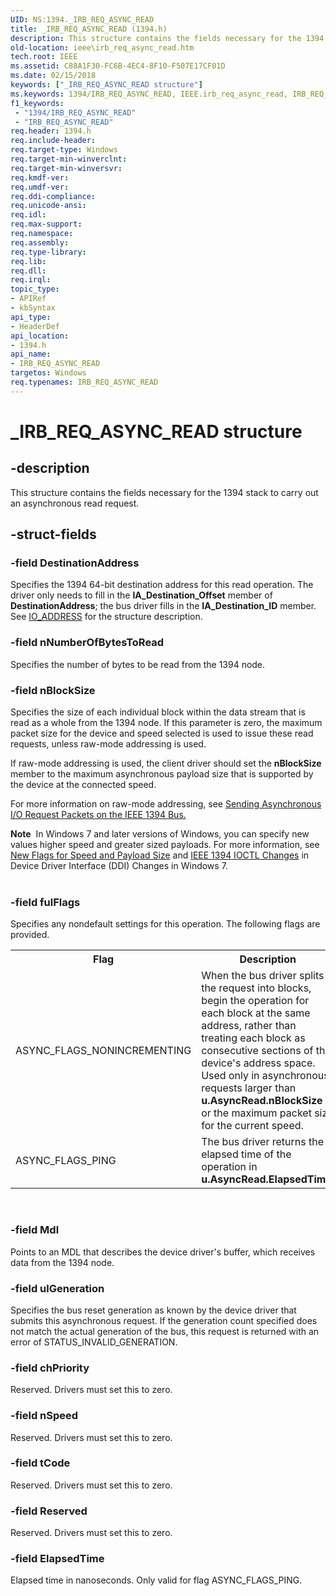 ```yaml
---
UID: NS:1394._IRB_REQ_ASYNC_READ
title: _IRB_REQ_ASYNC_READ (1394.h)
description: This structure contains the fields necessary for the 1394 stack to carry out an asynchronous read request.
old-location: ieee\irb_req_async_read.htm
tech.root: IEEE
ms.assetid: C88A1F30-FC6B-4EC4-8F10-F507E17CF01D
ms.date: 02/15/2018
keywords: ["_IRB_REQ_ASYNC_READ structure"]
ms.keywords: 1394/IRB_REQ_ASYNC_READ, IEEE.irb_req_async_read, IRB_REQ_ASYNC_READ, IRB_REQ_ASYNC_READ structure [Buses], _IRB_REQ_ASYNC_READ
f1_keywords:
 - "1394/IRB_REQ_ASYNC_READ"
 - "IRB_REQ_ASYNC_READ"
req.header: 1394.h
req.include-header: 
req.target-type: Windows
req.target-min-winverclnt: 
req.target-min-winversvr: 
req.kmdf-ver: 
req.umdf-ver: 
req.ddi-compliance: 
req.unicode-ansi: 
req.idl: 
req.max-support: 
req.namespace: 
req.assembly: 
req.type-library: 
req.lib: 
req.dll: 
req.irql: 
topic_type:
- APIRef
- kbSyntax
api_type:
- HeaderDef
api_location:
- 1394.h
api_name:
- IRB_REQ_ASYNC_READ
targetos: Windows
req.typenames: IRB_REQ_ASYNC_READ
---
```


# _IRB_REQ_ASYNC_READ structure


## -description


This structure contains the fields necessary for the 1394 stack to carry out an asynchronous read request.


## -struct-fields




### -field DestinationAddress

Specifies the 1394 64-bit destination address for this read operation. The driver only needs to fill in the <b>IA_Destination_Offset</b> member of <b>DestinationAddress</b>; the bus driver fills in the <b>IA_Destination_ID</b> member. See <a href="https://docs.microsoft.com/windows-hardware/drivers/ddi/1394/ns-1394-_io_address">IO_ADDRESS</a> for the structure description.


### -field nNumberOfBytesToRead

Specifies the number of bytes to be read from the 1394 node.


### -field nBlockSize

Specifies the size of each individual block within the data stream that is read as a whole from the 1394 node. If this parameter is zero, the maximum packet size for the device and speed selected is used to issue these read requests, unless raw-mode addressing is used.



If raw-mode addressing is used, the client driver should set the <b>nBlockSize</b> member to the maximum asynchronous payload size that is supported by the device at the connected speed.



For more information on raw-mode addressing, see <a href="https://docs.microsoft.com/windows-hardware/drivers/ieee/sending-asynchronous-i-o-request-packets-on-the-ieee-1394-bus">Sending Asynchronous I/O Request Packets on the IEEE 1394 Bus.</a>
<div class="alert"><b>Note</b>  In Windows 7 and later versions of Windows, you can specify new values higher speed and  greater sized payloads. For more information, see <a href="https://docs.microsoft.com/windows-hardware/drivers/ieee/device-driver-interface--ddi--changes-in-windows-7">New Flags for Speed and Payload Size</a> and <a href="https://docs.microsoft.com/windows-hardware/drivers/ieee/device-driver-interface--ddi--changes-in-windows-7">IEEE 1394 IOCTL Changes</a> in Device Driver Interface (DDI) Changes in Windows 7.</div>
<div> </div>



### -field fulFlags

Specifies any nondefault settings for this operation. The following flags are provided.

<table>
<tr>
<th>Flag</th>
<th>Description</th>
</tr>
<tr>
<td>
 ASYNC_FLAGS_NONINCREMENTING

</td>
<td>
When the bus driver splits the request into blocks, begin the operation for each block at the same address, rather than treating each block as consecutive sections of the device's address space. Used only in asynchronous requests larger than <b>u.AsyncRead.nBlockSize</b> or the maximum packet size for the current speed.

</td>
</tr>
<tr>
<td>
ASYNC_FLAGS_PING

</td>
<td>
The bus driver returns the elapsed time of the operation in <b>u.AsyncRead.ElapsedTime</b>.

</td>
</tr>
</table>
 


### -field Mdl

Points to an MDL that describes the device driver's buffer, which receives data from the 1394 node.


### -field ulGeneration

Specifies the bus reset generation as known by the device driver that submits this asynchronous request. If the generation count specified does not match the actual generation of the bus, this request is returned with an error of STATUS_INVALID_GENERATION. 


### -field chPriority

Reserved. Drivers must set this to zero.


### -field nSpeed

Reserved. Drivers must set this to zero.


### -field tCode

Reserved. Drivers must set this to zero.


### -field Reserved

Reserved. Drivers must set this to zero.


### -field ElapsedTime

Elapsed time in nanoseconds. Only valid for flag ASYNC_FLAGS_PING.

